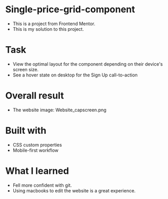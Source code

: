# Single-price-grid-component
* This is a project from Frontend Mentor. 
* This is my solution to this project.

# Task 
* View the optimal layout for the component depending on their device's screen size.
* See a hover state on desktop for the Sign Up call-to-action

# Overall result
* The website image: Website_capscreen.png

# Built with
* CSS custom properties
* Mobile-first workflow

# What I learned
* Fell more confident with git.
* Using macbooks to edit the website is a great experience.
